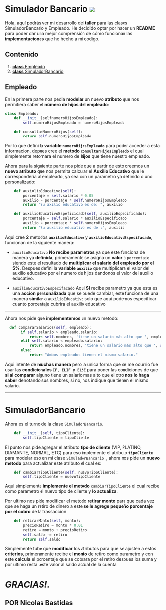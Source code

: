 # **Simulador Bancario** <img src="https://camo.githubusercontent.com/cd122cf1a24b8e8ccb81d65d3995ce9b80cc22d315c9409e09d80aad389006a3/68747470733a2f2f656d6f6a69732e736c61636b6d6f6a69732e636f6d2f656d6f6a69732f696d616765732f313537393231363131312f373535302f70696b616368755f776176652e6769663f31353739323136313131" data-canonical-src="https://emojis.slackmojis.com/emojis/images/1579216111/7550/pikachu_wave.gif?1579216111" style="max-width: 7%; display: inline-block;" data-target="animated-image.originalImage">

Hola, aquí podrás ver mi desarrollo del **taller** para las clases SimuladorBancario y Empleado. He decidido optar por hacer un **README** para poder dar una mejor comprensión de cómo funcionan las **implementaciones** que he hecho a mi codigo.

## **Contenido**

1. [**class** Empleado](#empleado)
2. [**class** SimuladorBancario](#simuladorbancario)

## **Empleado**
En la primera parte nos pedia **modelar** un nuevo **atributo** que nos permitiera saber el **número de hijos del empleado**: 
```python
class Empleado:
    def __init__(selfnumeroHijosEmpleado):
        self.numeroHijosEmpleado = numeroHijosEmpleado

    def consultarNumeroHijos(self):
        return self.numeroHijosEmpleado
```
Por lo que defini la **variable `numeroHijosEmpleado`** para poder acceder a esta informacion, depues cree el **metodo `consultarHijosEmpleado`** el cual simplemente retornara el numero de **hijos** que tiene nuestro empleado.

Ahora para la siguiente parte nos pide que a partir de esto creemos un **nuevo atributo** que nos permita calcular el **Auxilio Educativo** que le corresponderia al empleado, ya sea con un parametro ya definido o uno personalizado:
```python
    def auxiolioEducativo(self):
        porcentaje = self.salario * 0.05
        auxilio = porcentaje * self.numeroHijosEmpleado
        return "Su axilio educativo es de: ", auxilio
    
    def auxilioEducativoEspeficicado(self, auxilioEspecificado):
        porcentaje = self.salario * auxilioEspecificado
        auxilio = porcentaje * self.numeroHijosEmpleado
        return "Su auxilio educativo es de :", auxilio
``` 
Aqui cree **2** metodos **`auxilioEducativo`** y **`auxilioEducativoEspecifacado`**, funcionan de la siguiente manera:

* `auxilioEducativo` **No recibe parametros** ya que este funciona de manera ya **definida**, primeramente se asigna un **valor** a `porcentaje` siendo este el resultado de **multiplicar el salario del empleado por el 5%**. Despues defini la **variable `auxilio`** que multiplicara el valor del auxilio educativo por el numero de hijos dandonos el valor del auxilio educativo. 

*  `auxilioEducativoEspecifacado` Aqui **SI** recibe parametro ya que esta es una **accion personalizada** que se puede cambiar, este funciona de una manera **similar** a `auxilioEducativo` solo que aqui podemos especificar cuanto porcentaje cubrira el auxilio educativo
---
Ahora nos pide que **implementemos** un nuevo metodo:
 ```python 
   def compararSalarios(self, empleado):
        if self.salario > empleado.salario:
            return self.nombres, 'tiene un salario más alto que ', empleado.nombres
        elif self.salario < empleado.salario:
            return empleado.nombres, 'tiene un salario más alto que ', self.nombres
        else:
            return "Ambos empleados tienen el mismo salario."
```
Aqui intente de **muchas manera** pero la unica forma que se me ocurrio fue usar las **condicionales `IF, ELIF y ELSE`** para poner las condiciones de que **si al comparar** alguno tiene un salario mas alto que el otro **nos lo haga saber** denotando sus nombres, si no, nos indique que tienen el mismo salario.

---


# **SimuladorBancario**

Ahora es el turno de la  clase `SimuladorBancario`.
```python
    def __init__(self, tipoCliente):
        self.tipoCliente = tipoCliente
```

El punto nos pide agregar el atributo **tipo de cliente** (VIP, PLATINO, DIAMANTE, NORMAL, ETC) para eso implemente el atributo **`tipoCliente`** para modelar eso en mi clase `SimuladorBancario `, ahora nos pide un **nuevo metodo** para actualizar este atributo el cual es: 
```python
    def cambiarTipoCliente(self, nuevoTipoCliente):
        self.tipoCliente = nuevoTipoCliente
```
Aqui simplemente **implemente el metodo** `cambiarTipoCliente` el cual recibe como parametro el nuevo tipo de cliente y **lo actualiza**.

Por ultimo nos pide modificar el metodo  **retirar monto** para que cada vez que se haga un retiro de dinero a este **se le agrege pequeño porcentaje por el cobro** de la trassaccion
```python
    def retirarMonto(self, monto):
        precioRetiro = monto * 0.01
        retiro = monto + precioRetiro
        self.saldo -= retiro
        return self.saldo
```
Simplemente tube que **modificar**  los atributos para que se ajusten a estos **criterios**, primeramente recibe el **monto** de retiro como parametro y con este **calcula** el porcentaje que se cobrara por el retiro despues los suma y por ultimo resta .este valor al saldo actual de la cuenta


# ***GRACIAS!.***
## POR Nicolas Bastidas